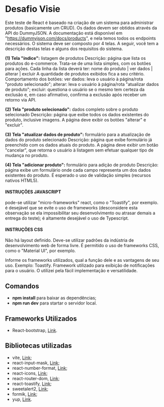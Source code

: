 # Desafio Visie

Este teste de React é baseado na criação de um sistema para administrar produtos (basicamente um CRUD). Os dados devem ser obtidos através da API do DummyJSON. A documentação está disponível em "https://dummyjson.com/docs/products", e nela temos todos os endpoints necessários.
O sistema deve ser composto por 4 telas. A seguir, você tem a descrição destas telas e alguns dos requisitos do sistema.

**(1) Tela "índice":** listagem de produtos
Descrição: página que lista os produtos do e-commerce. Trata-se de uma lista simples, com os botões para ações.
Cada linha da lista deverá ter: nome do produto | ver dados | alterar | excluir
A quantidade de produtos exibidos fica a seu critério.
Comportamento dos botões:
ver dados: leva o usuário à página/rota "produto selecionado";
alterar: leva o usuário à página/rota "atualizar dados de produto";
excluir: questiona o usuário se o mesmo tem certeza da exclusão e, em caso afirmativo, confirma a exclusão após receber um retorno via API.

**(2) Tela "produto selecionado":** dados completo sobre o produto selecionado
Descrição: página que exibe todos os dados existentes do produto, inclusive imagens. A página deve exibir os botões "alterar" e "excluir".

**(3) Tela "atualizar dados de produto":** formulário para a atualização de dados do produto selecionado
Descrição: página que exibe formulário já preenchido com os dados atuais do produto. A página deve exibir um botão "cancelar", que retorna o usuário à listagem sem efetuar qualquer tipo de mudança no produto.

**(4) Tela "adicionar produto":** formulário para adição de produto
Descrição: página exibe um formulário onde cada campo representa um dos dados existentes do produto. É esperado o uso de validação simples (recursos nativos HTML5).

#### INSTRUÇÕES JAVASCRIPT

pode-se utilizar "micro-frameworks" react, como o "Toastify", por exemplo.
é desejável que se evite o uso de frameworks (desconsidere esta observação se ela impossibilitar seu desenvolvimento ou atrasar demais a entrega do teste);
é altamente desejável o uso de Typescript.

#### INSTRUÇÕES CSS

Não há layout definido. Deve-se utilizar padrões da indústria de desenvolvimento web de forma livre. É permitido o uso de frameworks CSS, como o "Material UI", por exemplo.

Informe os frameworks utilizados, qual a função dele e as vantagens de seu uso.
Exemplo: Toastify. Framework utilizado para exibição de notificações para o usuário. O utilizei pela fácil implementação e versatilidade.

## Comandos
- **npm install** para baixar as dependências;
- **npm run dev** para startar o servidor local.

## Frameworks Utilizados

- React-bootstrap, [Link](https://react-bootstrap.netlify.app/).

## Bibliotecas utilizadas

- vite, [Link](https://vitejs.dev/guide/);
- react-input-mask, [Link](https://www.npmjs.com/package/react-input-mask);
- react-number-format, [Link](https://www.npmjs.com/package/react-number-format);
- react-icons, [Link](https://react-icons.github.io/react-icons);
- react-router-dom, [Link](https://www.npmjs.com/package/react-router-dom);
- react-toastify, [Link](https://www.npmjs.com/package/react-toastify);
- sweetalert2, [Link](https://www.npmjs.com/package/sweetalert2);
- formik, [Link](https://www.npmjs.com/package/formik);
- yup, [Link](https://www.npmjs.com/package/yup).
